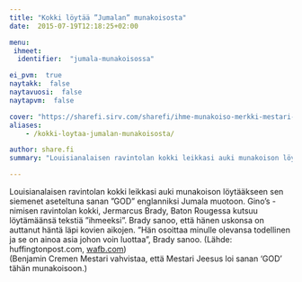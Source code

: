 ```yaml
---
title: "Kokki löytää ”Jumalan” munakoisosta"
date:  2015-07-19T12:18:25+02:00

menu:
 ihmeet:
  identifier:  "jumala-munakoisossa"

ei_pvm:  true
naytakk:  false
naytavuosi:  false
naytapvm:  false

cover: "https://sharefi.sirv.com/sharefi/ihme-munakoiso-merkki-mestari-jeesus-2014-09.jpg"
aliases:
    - /kokki-loytaa-jumalan-munakoisosta/

author: share.fi
summary: "Louisianalaisen ravintolan kokki leikkasi auki munakoison löytääkseen sen siemenet aseteltuna sanan ”GOD” englanniksi Jumala muotoon."

---
```

<p class="alustus">Louisianalaisen ravintolan kokki leikkasi auki munakoison löytääkseen sen siemenet aseteltuna sanan ”GOD” englanniksi Jumala muotoon. Gino’s -nimisen ravintolan kokki, Jermarcus Brady, Baton Rougessa kutsuu löytämäänsä tekstiä ”ihmeeksi”. Brady sanoo, että hänen uskonsa on auttanut häntä läpi kovien aikojen. ”Hän osoittaa minulle olevansa todellinen ja se on ainoa asia johon voin luottaa”, Brady sanoo. (Lähde: huffingtonpost.com, <a href="//www.wafb.com/story/25966868/baton-rouge-restaurant-employee-finds-god-in-sliced-eggplant/" target="_blank" rel="nofollow">wafb.com</a>)<br />
(Benjamin Cremen Mestari vahvistaa, että Mestari Jeesus loi sanan ‘GOD’ tähän munakoisoon.)</p>